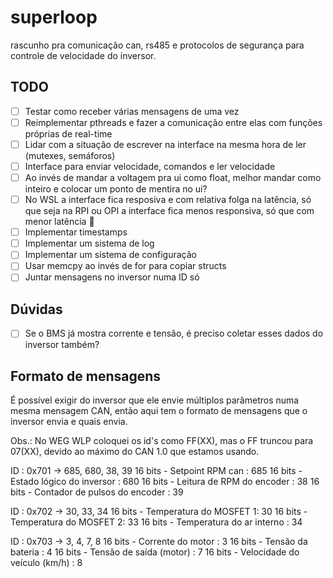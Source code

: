 # superloop

rascunho pra comunicação can, rs485 e protocolos de segurança para controle de velocidade do inversor.

## TODO

- [ ] Testar como receber várias mensagens de uma vez
- [ ] Reimplementar pthreads e fazer a comunicação entre elas com funções próprias de real-time
- [ ] Lidar com a situação de escrever na interface na mesma hora de ler (mutexes, semáforos)
- [ ] Interface para enviar velocidade, comandos e ler velocidade
- [ ] Ao invés de mandar a voltagem pra ui como float, melhor mandar como inteiro e colocar um ponto de mentira no ui?
- [ ] No WSL a interface fica resposiva e com relativa folga na latência, só que seja na RPI ou OPI a interface fica menos responsiva, só que com menor latência 🤔
- [ ] Implementar timestamps
- [ ] Implementar um sistema de log
- [ ] Implementar um sistema de configuração
- [ ] Usar memcpy ao invés de for para copiar structs
- [ ] Juntar mensagens no inversor numa ID só

## Dúvidas

- [ ] Se o BMS já mostra corrente e tensão, é preciso coletar esses dados do inversor também?

## Formato de mensagens

É possível exigir do inversor que ele envie múltiplos parâmetros numa mesma mensagem CAN, então aqui tem o formato de mensagens que o inversor envia e quais envia.

Obs.: No WEG WLP coloquei os id's como FF(XX), mas o FF truncou para 07(XX), devido ao máximo do CAN 1.0 que estamos usando.

ID : 0x701 -> 685, 680, 38, 39
16 bits - Setpoint RPM can : 685
16 bits - Estado lógico do inversor : 680
16 bits - Leitura de RPM do encoder : 38
16 bits - Contador de pulsos do encoder : 39

ID : 0x702 -> 30, 33, 34
16 bits - Temperatura do MOSFET 1: 30
16 bits - Temperatura do MOSFET 2: 33
16 bits - Temperatura do ar interno : 34

ID : 0x703 -> 3, 4, 7, 8
16 bits - Corrente do motor : 3
16 bits - Tensão da bateria : 4
16 bits - Tensão de saída (motor) : 7
16 bits - Velocidade do veículo (km/h) : 8
